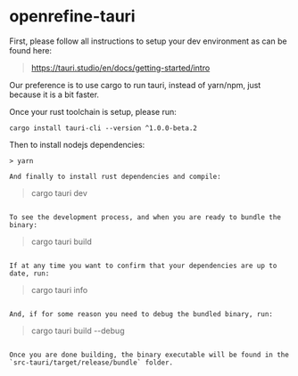 # openrefine-tauri

First, please follow all instructions to setup your dev environment as can be found here:

> https://tauri.studio/en/docs/getting-started/intro

Our preference is to use cargo to run tauri, instead of yarn/npm, just because it is a bit faster.

Once your rust toolchain is setup, please run:
```
cargo install tauri-cli --version ^1.0.0-beta.2
```

Then to install nodejs dependencies:
```
> yarn

And finally to install rust dependencies and compile:
```
> cargo tauri dev
```

To see the development process, and when you are ready to bundle the binary:

```
> cargo tauri build
```

If at any time you want to confirm that your dependencies are up to date, run:

```
> cargo tauri info
```

And, if for some reason you need to debug the bundled binary, run:
```
> cargo tauri build --debug
```

Once you are done building, the binary executable will be found in the `src-tauri/target/release/bundle` folder.
